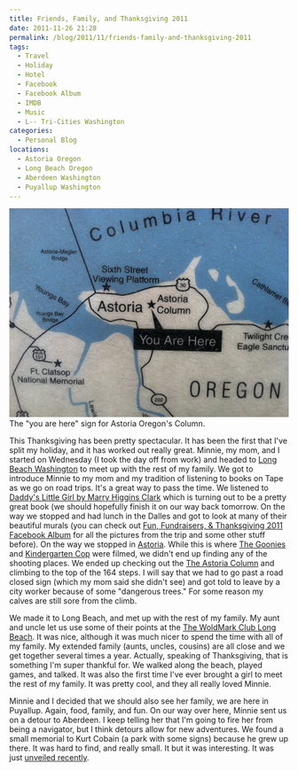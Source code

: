 ```yaml
---
title: Friends, Family, and Thanksgiving 2011
date: 2011-11-26 21:28
permalink: /blog/2011/11/friends-family-and-thanksgiving-2011
tags:
  - Travel
  - Holiday
  - Hotel
  - Facebook
  - Facebook Album
  - IMDB
  - Music
  - L-- Tri-Cities Washington
categories:
  - Personal Blog
locations: 
  - Astoria Oregon
  - Long Beach Oregon
  - Aberdeen Washington
  - Puyallup Washington
---
```


![You are here sign for Astoria][1] The "you are here" sign for Astoria Oregon's Column. 

   [1]: /assets/media/column-astoria-oregon-you-are-here.JPG

This Thanksgiving has been pretty spectacular. It has been the first that I've split my holiday, and it has worked out really great. Minnie, my mom, and I started on Wednesday (I took the day off from work) and headed to [Long Beach Washington][2] to meet up with the rest of my family. We got to introduce Minnie to my mom and my tradition of listening to books on Tape as we go on road trips. It's a great way to pass the time. We listened to [Daddy's Little Girl by Marry Higgins Clark][3] which is turning out to be a pretty great book (we should hopefully finish it on our way back tomorrow. On the way we stopped and had lunch in the Dalles and got to look at many of their beautiful murals (you can check out [Fun, Fundraisers, & Thanksgiving 2011 Facebook Album][4] for all the pictures from the trip and some other stuff before). On the way we stopped in [Astoria][5]. While this is where [The Goonies][6] and [Kindergarten Cop][7] were filmed, we didn't end up finding any of the shooting places. We ended up checking out the [The Astoria Column][8] and climbing to the top of the 164 steps. I will say that we had to go past a road closed sign (which my mom said she didn't see) and got told to leave by a city worker because of some "dangerous trees." For some reason my calves are still sore from the climb.

   [2]: http://www.longbeachwa.gov/
   [3]: http://books.google.com/books/about/Daddy_s_Little_Girl.html?id=BhCTgme0DQYC
   [4]: https://www.facebook.com/media/set/?set=a.608386422016.2085754.44504407&type=1&l=92e1cfe379
   [5]: http://www.oldoregon.com/
   [6]: http://www.imdb.com/title/tt0089218/
   [7]: http://www.imdb.com/title/tt0099938/
   [8]: http://www.astoriacolumn.org/

We made it to Long Beach, and met up with the rest of my family. My aunt and uncle let us use some of their points at the [The WoldMark Club Long Beach][9]. It was nice, although it was much nicer to spend the time with all of my family. My extended family (aunts, uncles, cousins) are all close and we get together several times a year. Actually, speaking of Thanksgiving, that is something I'm super thankful for. We walked along the beach, played games, and talked. It was also the first time I've ever brought a girl to meet the rest of my family. It was pretty cool, and they all really loved Minnie.

   [9]: https://www.worldmarktheclub.com/resorts/lg/

Minnie and I decided that we should also see her family, we are here in Puyallup. Again, food, family, and fun. On our way over here, Minnie sent us on a detour to Aberdeen. I keep telling her that I'm going to fire her from being a navigator, but I think detours allow for new adventures. We found a small memorial to Kurt Cobain (a park with some signs) because he grew up there. It was hard to find, and really small. It but it was interesting. It was just [unveiled recently][10].

   [10]: http://www.spinner.com/2011/04/06/kurt-cobain-memorial-unveiled-in-his-hometown/
